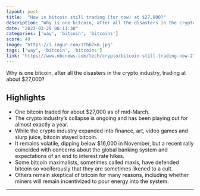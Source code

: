 ```yaml
---
layout: post
title:  "How is bitcoin still trading (for now) at $27,000?"
description: "Why is one bitcoin, after all the disasters in the crypto industry, trading at about $27,000?"
date: "2023-03-29 06:11:38"
categories: ['way', 'bitcoin', 'bitcoins']
score: 49
image: "https://i.imgur.com/Ithb2km.jpg"
tags: ['way', 'bitcoin', 'bitcoins']
link: "https://www.nbcnews.com/tech/crypto/bitcoin-still-trading-now-27000-rcna76752"
---
```


Why is one bitcoin, after all the disasters in the crypto industry, trading at about $27,000?

## Highlights

- One bitcoin traded for about $27,000 as of mid-March.
- The crypto industry’s collapse is ongoing and has been playing out for almost exactly a year.
- While the crypto industry expanded into finance, art, video games and slurp juice, bitcoin stayed bitcoin.
- It remains volatile, dipping below $16,000 in November, but a recent rally coincided with concerns about the global banking system and expectations of an end to interest rate hikes.
- Some bitcoin maximalists, sometimes called maxis, have defended bitcoin so vociferously that they are sometimes likened to a cult.
- Others remain skeptical of bitcoin for many reasons, including whether miners will remain incentivized to pour energy into the system.

---
